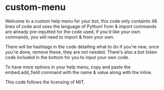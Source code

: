 # custom-menu
Welcome to a custom help menu for your bot, this code only containts 46 lines of code and uses the language of Python!
from & import commands are already pre-inputted for the code used, if you'd like your own commands, you will need to import & from your own.

There will be hashtags in the code detailing what to do if you're new, once you're done, remove these, they are not needed.
There's also a bot token code included in the bottom for you to input your own code.

To have more options in your help menu, copy and paste the embed.add_field command with the name & value along with the inline.

This code follows the licensing of MIT.
